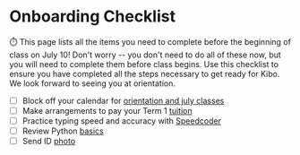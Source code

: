 # Onboarding Checklist

⏱️ This page lists all the items you need to complete before the beginning of class on July 10! Don't worry -- you don't need to do all of these now, but you will need to complete them before class begins. Use this checklist to ensure you have completed all the steps necessary to get ready for Kibo. We look forward to seeing you at orientation. 


- [ ] Block off your calendar for [orientation and july classes](lessons/welcome/dates.md)
- [ ] Make arrangements to pay your Term 1 [tuition](lessons/welcome/tuition.md)
- [ ] Practice typing speed and accuracy with [Speedcoder](lessons/welcome/pre-work.md)
- [ ] Review Python [basics](lessons/welcome/pre-work.md)
- [ ] Send ID [photo](lessons/welcome/assignment.md)
